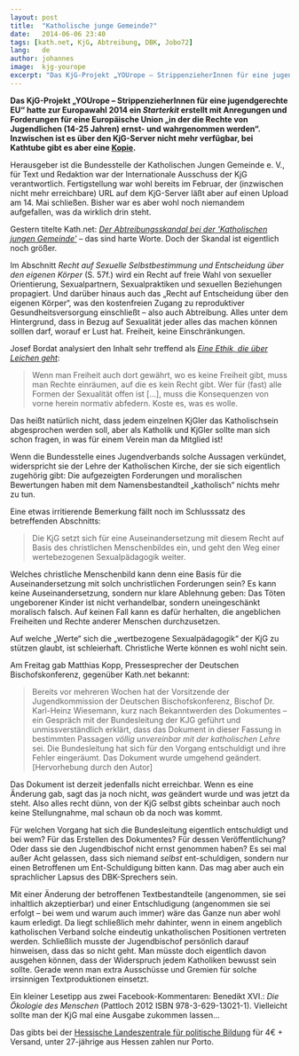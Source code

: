 ```yaml
---
layout: post
title:  "Katholische junge Gemeinde?"
date:   2014-06-06 23:40
tags: [kath.net, KjG, Abtreibung, DBK, Jobo72]
lang:   de
author: johannes
image:  kjg-yourope
excerpt: "Das KjG-Projekt „YOUrope – StrippenzieherInnen für eine jugendgerechte EU“ hatte zur Europawahl 2014 ein *Starterkit* erstellt mit Anregungen und Forderungen für eine Europäische Union „in der die Rechte von Jugendlichen (14-25 Jahren) ernst- und wahrgenommen werden“."
---
```

**Das KjG-Projekt „YOUrope – StrippenzieherInnen für eine jugendgerechte EU“ hatte zur Europawahl 2014 ein *Starterkit* erstellt mit Anregungen und Forderungen für eine Europäische Union „in der die Rechte von Jugendlichen (14-25 Jahren) ernst- und wahrgenommen werden“. Inzwischen ist es über den KjG-Server nicht mehr verfügbar, bei Kathtube gibt es aber eine [Kopie](http://www.kathtube.com/player.php?id=34908).**

Herausgeber ist die Bundesstelle der Katholischen Jungen Gemeinde e. V., für Text und Redaktion war der Internationale Ausschuss der KjG verantwortlich. Fertigstellung war wohl bereits im Februar, der (inzwischen nicht mehr erreichbare) URL auf dem KjG-Server läßt aber auf einen Upload am 14. Mai schließen. Bisher war es aber wohl noch niemandem aufgefallen, was da wirklich drin steht.

Gestern titelte Kath.net: [*Der Abtreibungsskandal bei der 'Katholischen jungen Gemeinde'*](http://www.kath.net/news/46275) – das sind harte Worte. Doch der Skandal ist eigentlich noch größer.

Im Abschnitt *Recht auf Sexuelle Selbstbestimmung und Entscheidung über den eigenen Körper* (S. 57f.) wird ein Recht auf freie Wahl von sexueller Orientierung, Sexualpartnern, Sexualpraktiken und sexuellen Beziehungen propagiert. Und darüber hinaus auch das „Recht auf Entscheidung über den eigenen Körper“, was den kostenfreien Zugang zu reproduktiver Gesundheitsversorgung einschließt – also auch Abtreibung. Alles unter dem Hintergrund, dass in Bezug auf Sexualität jeder alles das machen können solllen darf, worauf er Lust hat. Freiheit, keine Einschränkungen.

Josef Bordat analysiert den Inhalt sehr treffend als [*Eine Ethik, die über Leichen geht*](http://jobo72.wordpress.com/2014/06/05/eine-ethik-die-uber-leichen-geht/):
> Wenn man Freiheit auch dort gewährt, wo es keine Freiheit gibt, muss man Rechte einräumen, auf die es kein Recht gibt. Wer für (fast) alle Formen der Sexualität offen ist [...], muss die Konsequenzen von vorne herein normativ abfedern. Koste es, was es wolle.

Das heißt natürlich nicht, dass jedem einzelnen KjGler das Katholischsein abgesprochen werden soll, aber als Katholik und KjGler sollte man sich schon fragen, in was für einem Verein man da Mitglied ist!

Wenn die Bundesstelle eines Jugendverbands solche Aussagen verkündet, widerspricht sie der Lehre der Katholischen Kirche, der sie sich eigentlich zugehörig gibt: Die aufgezeigten Forderungen und moralischen Bewertungen haben mit dem Namensbestandteil „katholisch“ nichts mehr zu tun.

Eine etwas irritierende Bemerkung fällt noch im Schlusssatz des betreffenden Abschnitts:
>  Die KjG setzt sich für eine Auseinandersetzung mit diesem Recht auf Basis des christlichen Menschenbildes ein, und geht den Weg einer wertebezogenen Sexualpädagogik weiter.

Welches christliche Menschenbild kann denn eine Basis für die Auseinandersetzung mit solch unchristlichen Forderungen sein? Es kann keine Auseinandersetzung, sondern nur klare Ablehnung geben: Das Töten ungeborener Kinder ist nicht verhandelbar, sondern uneingeschänkt moralisch falsch. Auf keinen Fall kann es dafür herhalten, die angeblichen Freiheiten und Rechte anderer Menschen durchzusetzen.

Auf welche „Werte“ sich die „wertbezogene Sexualpädagogik“ der KjG zu stützen glaubt, ist schleierhaft. Christliche Werte können es wohl nicht sein.

Am Freitag gab Matthias Kopp, Pressesprecher der Deutschen Bischofskonferenz, gegenüber Kath.net bekannt:
> Bereits vor mehreren Wochen hat der Vorsitzende der Jugendkommission der Deutschen Bischofskonferenz, Bischof Dr. Karl-Heinz Wiesemann, kurz nach Bekanntwerden des Dokumentes – ein Gespräch mit der Bundesleitung der KJG geführt und unmissverständlich erklärt, dass das Dokument in dieser Fassung in bestimmten Passagen *völlig unvereinbar mit der katholischen Lehre* sei. Die Bundesleitung hat sich für den Vorgang entschuldigt und ihre Fehler eingeräumt. Das Dokument wurde umgehend geändert. [Hervorhebung durch den Autor]

Das Dokument ist derzeit jedenfalls nicht erreichbar. Wenn es eine Änderung gab, sagt das ja noch nicht, *was* geändert wurde und was jetzt da steht. Also alles recht dünn, von der KjG selbst gibts scheinbar auch noch keine Stellungnahme, mal schaun ob da noch was kommt.

Für welchen Vorgang hat sich die Bundesleitung eigentlich entschuldigt und bei wem? Für das Erstellen des Dokumentes? Für dessen Veröffentlichung? Oder dass sie den Jugendbischof nicht ernst genommen haben? Es sei mal außer Acht gelassen, dass sich niemand *selbst* ent-schuldigen, sondern nur einen Betroffenen um Ent-Schuldigung bitten kann. Das mag aber auch ein sprachlicher Lapsus des DBK-Sprechers sein.

Mit einer Änderung der betroffenen Textbestandteile (angenommen, sie sei inhaltlich akzeptierbar) und einer Entschludigung (angenommen sie sei erfolgt – bei wem und warum auch immer) wäre das Ganze nun aber wohl kaum erledigt. Da liegt schließlich mehr dahinter, wenn in einem angeblich katholischen Verband solche eindeutig unkatholischen Positionen vertreten werden. Schließlich musste der Jugendbischof persönlich darauf hinweisen, dass das so nicht geht. Man müsste doch eigentlich davon ausgehen können, dass der Widerspruch jedem Katholiken bewusst sein sollte. Gerade wenn man extra Ausschüsse und Gremien für solche irrsinnigen Textproduktionen einsetzt.

Ein kleiner Lesetipp aus zwei Facebook-Kommentaren: Benedikt XVI.: *Die Ökologie des Menschen* (Pattloch 2012 ISBN 978-3-629-13021-1).
Vielleicht sollte man der KjG mal eine Ausgabe zukommen lassen...

Das gibts bei der [Hessische Landeszentrale für politische Bildung](http://www.hlz.hessen.de/index.php?id=pubverzeichnis&no_cache=1&user_hlzpub_pi1%5Btest%5D=test&user_hlzpub_pi1%5Bsword%5D=%F6kologie+des+menschen&user_hlzpub_pi1%5Bmode%5D=1&user_hlzpub_pi1%5Bsort%5D=sorting%3Adesc&user_hlzpub_pi1%5Bfeuserid%5D=003d2586b179b7d1b573ecfffca4828f&user_hlzpub_pi1%5BshowUid%5D=1355) für 4€ + Versand, unter 27-jährige aus Hessen zahlen nur Porto.
